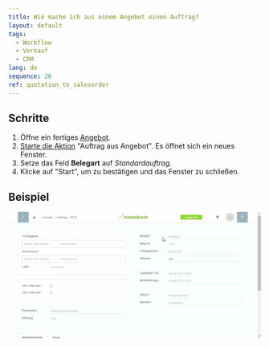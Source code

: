 ```yaml
---
title: Wie mache ich aus einem Angebot einen Auftrag?
layout: default
tags:
  - Workflow
  - Verkauf
  - CRM
lang: de
sequence: 20
ref: quotation_to_salesorder
---
```


## Schritte

1. Öffne ein fertiges [Angebot](angebot_erstellen).
1. [Starte die Aktion](AktionStarten) "Auftrag aus Angebot". Es öffnet sich ein neues Fenster.
1. Setze das Feld **Belegart** auf *Standardauftrag*.
1. Klicke auf "Start", um zu bestätigen und das Fenster zu schließen.

## Beispiel

![](assets/Angebot_zu_Auftrag.gif)
